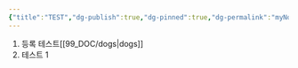 ```yaml
---
{"title":"TEST","dg-publish":true,"dg-pinned":true,"dg-permalink":"myNote","permalink":"/myNote/","pinned":true,"dgPassFrontmatter":true,"noteIcon":"","created":"","updated":""}
---
```


1. 등록 테스트[[99_DOC/dogs\|dogs]]
2. 테스트 1